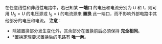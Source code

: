 在任意线性和非线性电路中，若已知某 **一端口** 的电压和电流分别为 $U$ 和 $I$，则可用 $U _{\mathrm{S}}=U$ 的电压源或 $I _{\mathrm{S}}=I$ 的电流源来 **置换** 此一端口，而不影响外部电路中其他部分的电压和电流。
**注意**：
- 除被置换部分发生变化外，其余部分在置换前后必须保持 **完全相同**。
- \*置换定理要求置换后的电路有 **唯一解**。
